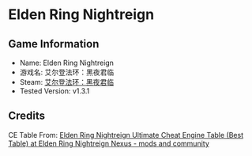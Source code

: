 # Elden Ring Nightreign

## Game Information

* Name: Elden Ring Nightreign
* 游戏名: 艾尔登法环：黑夜君临
* Steam: [艾尔登法环：黑夜君临](https://store.steampowered.com/app/2622380)
* Tested Version: v1.3.1

## Credits

CE Table From: [Elden Ring Nightreign Ultimate Cheat Engine Table (Best Table) at Elden Ring Nightreign Nexus - mods and community](https://www.nexusmods.com/eldenringnightreign/mods/127)